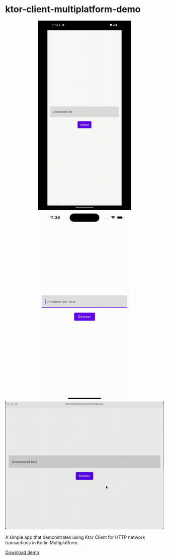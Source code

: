 # ktor-client-multiplatform-demo

<p align="center">
  <img width="296" height="600" src="https://github.com/raheemadamboev/ktor-client-multiplatform-demo/blob/main/extra/banner_android.gif" />
  <img width="296" height="600" src="https://github.com/raheemadamboev/ktor-client-multiplatform-demo/blob/main/extra/banner_ios.gif" />
  <img width="542" height="404" src="https://github.com/raheemadamboev/ktor-client-multiplatform-demo/blob/main/extra/banner_desktop.gif" />
</p>

A simple app that demonstrates using Ktor Client for HTTP network transactions in Kotlin Multiplatform.

[Download demo](https://github.com/raheemadamboev/ktor-client-multiplatform-demo/blob/main/extra/app-debug.apk)
